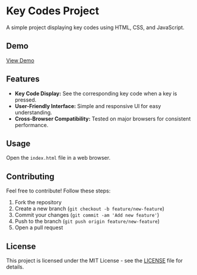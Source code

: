 # Key Codes Project

A simple project displaying key codes using HTML, CSS, and JavaScript.

## Demo

[View Demo](https://codingbird.me/Key-Codes-Project/)

## Features

- **Key Code Display:** See the corresponding key code when a key is pressed.
- **User-Friendly Interface:** Simple and responsive UI for easy understanding.
- **Cross-Browser Compatibility:** Tested on major browsers for consistent performance.

## Usage

Open the `index.html` file in a web browser.

## Contributing

Feel free to contribute! Follow these steps:
1. Fork the repository
2. Create a new branch (`git checkout -b feature/new-feature`)
3. Commit your changes (`git commit -am 'Add new feature'`)
4. Push to the branch (`git push origin feature/new-feature`)
5. Open a pull request

## License

This project is licensed under the MIT License - see the [LICENSE](LICENSE) file for details.

